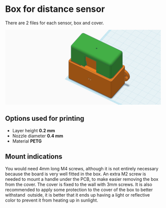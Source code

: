 # Box for distance sensor
There are 2 files for each sensor, box and cover.

![Pieces Preview](Wireless_Distance_Sensor_3D_Printed_box.png)

## Options used for printing
- Layer height __0.2 mm__
- Nozzle diameter __0.4 mm__
- Material __PETG__

## Mount indications

You would need 4mm long M4 screws, although it is not entirely necessary because the board is very well fitted in the box. An extra M2 screw is needed to mount a handle under the PCB, to make easier removing the box from the cover. The cover is fixed to the wall with 3mm screws. It is also recommended to apply some protection to the cover of the box to better withstand  outside, it is better that it ends up having a light or reflective color to prevent it from heating up in sunlight.
